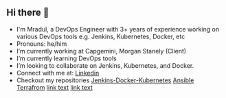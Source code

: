 ## Hi there 👋

- I'm Mradul, a DevOps Engineer with 3+ years of experience working on various DevOps tools e.g. Jenkins, Kubernetes, Docker, etc 
- Pronouns: he/him
- I’m currently working at Capgemini, Morgan Stanely (Client)
- I’m currently learning DevOps tools
- I’m looking to collaborate on Jenkins, Kubernetes, and Docker.
- Connect with me at: <a href="https://www.linkedin.com/in/mradulmalviya/">Linkedin</a>
- Checkout my repositories
<a href="https://github.com/MradulMalviya/Java-Jenkins-Docker-K8">Jenkins-Docker-Kubernetes</a>
<a href="https://github.com/MradulMalviya/Ansible">Ansible</a>
<a href="https://github.com/MradulMalviya/Terraform">Terrafrom</a>
<a href="https://github.com/MradulMalviya/Python">link text</a>
<a href="url">link text</a>
